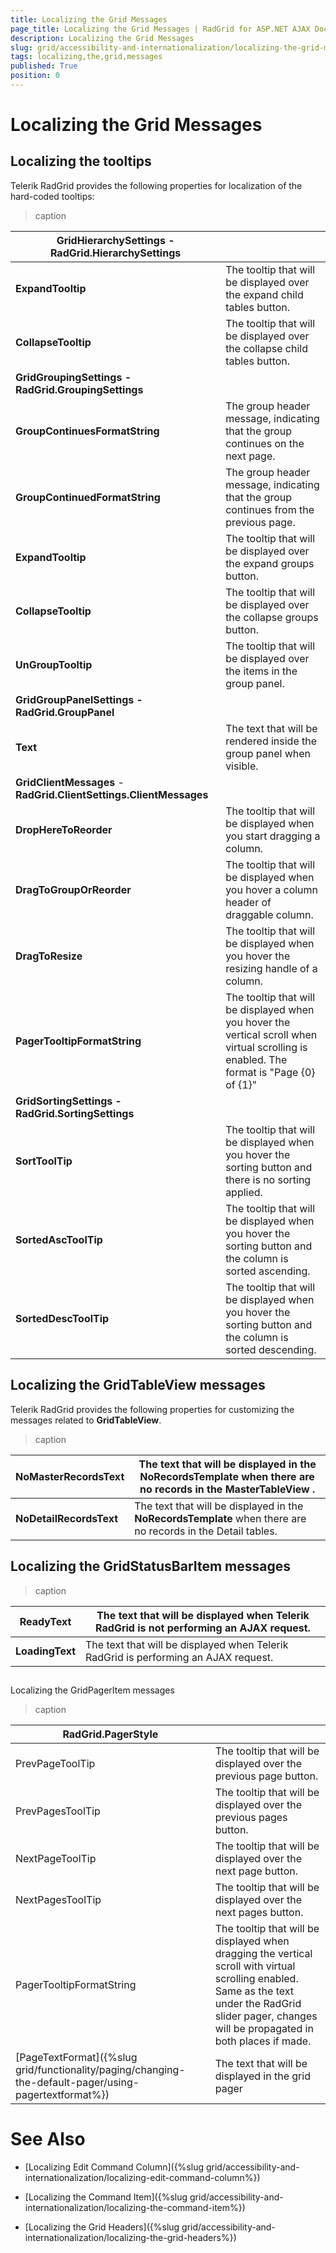 ```yaml
---
title: Localizing the Grid Messages
page_title: Localizing the Grid Messages | RadGrid for ASP.NET AJAX Documentation
description: Localizing the Grid Messages
slug: grid/accessibility-and-internationalization/localizing-the-grid-messages
tags: localizing,the,grid,messages
published: True
position: 0
---
```


# Localizing the Grid Messages



## Localizing the tooltips

Telerik RadGrid provides the following properties for localization of the hard-coded tooltips:


>caption  

|  **GridHierarchySettings** - **RadGrid.HierarchySettings**  |  |
| ------ | ------ |
| **ExpandTooltip** |The tooltip that will be displayed over the expand child tables button.|
| **CollapseTooltip** |The tooltip that will be displayed over the collapse child tables button.|
| **GridGroupingSettings - RadGrid.GroupingSettings** ||
| **GroupContinuesFormatString** |The group header message, indicating that the group continues on the next page.|
| **GroupContinuedFormatString** |The group header message, indicating that the group continues from the previous page.|
| **ExpandTooltip** |The tooltip that will be displayed over the expand groups button.|
| **CollapseTooltip** |The tooltip that will be displayed over the collapse groups button.|
| **UnGroupTooltip** |The tooltip that will be displayed over the items in the group panel.|
| **GridGroupPanelSettings - RadGrid.GroupPanel** ||
| **Text** |The text that will be rendered inside the group panel when visible.|
| **GridClientMessages** - **RadGrid.ClientSettings.ClientMessages** ||
| **DropHereToReorder** |The tooltip that will be displayed when you start dragging a column.|
| **DragToGroupOrReorder** |The tooltip that will be displayed when you hover a column header of draggable column.|
| **DragToResize** |The tooltip that will be displayed when you hover the resizing handle of a column.|
| **PagerTooltipFormatString** |The tooltip that will be displayed when you hover the vertical scroll when virtual scrolling is enabled. The format is "Page {0} of {1}"|
| **GridSortingSettings - RadGrid.SortingSettings** ||
| **SortToolTip** |The tooltip that will be displayed when you hover the sorting button and there is no sorting applied.|
| **SortedAscToolTip** |The tooltip that will be displayed when you hover the sorting button and the column is sorted ascending.|
| **SortedDescToolTip** |The tooltip that will be displayed when you hover the sorting button and the column is sorted descending.|

## Localizing the GridTableView messages

Telerik RadGrid provides the following properties for customizing the messages related to **GridTableView**.


>caption  

|  **NoMasterRecordsText**  | The text that will be displayed in the **NoRecordsTemplate** when there are no records in the **MasterTableView** . |
| ------ | ------ |
| **NoDetailRecordsText** |The text that will be displayed in the **NoRecordsTemplate** when there are no records in the Detail tables.|

## Localizing the GridStatusBarItem messages


>caption  

|  **ReadyText**  | The text that will be displayed when Telerik RadGrid is not performing an AJAX request. |
| ------ | ------ |
| **LoadingText** |The text that will be displayed when Telerik RadGrid is performing an AJAX request.|



## 

Localizing the GridPagerItem messages


>caption 

|  **RadGrid.PagerStyle**  |  |
| ------ | ------ |
|PrevPageToolTip|The tooltip that will be displayed over the previous page button.|
|PrevPagesToolTip|The tooltip that will be displayed over the previous pages button.|
|NextPageToolTip|The tooltip that will be displayed over the next page button.|
|NextPagesToolTip|The tooltip that will be displayed over the next pages button.|
|PagerTooltipFormatString|The tooltip that will be displayed when dragging the vertical scroll with virtual scrolling enabled. Same as the text under the RadGrid slider pager, changes will be propagated in both places if made.|
|[PageTextFormat]({%slug grid/functionality/paging/changing-the-default-pager/using-pagertextformat%})|The text that will be displayed in the grid pager|

# See Also

 * [Localizing Edit Command Column]({%slug grid/accessibility-and-internationalization/localizing-edit-command-column%})

 * [Localizing the Command Item]({%slug grid/accessibility-and-internationalization/localizing-the-command-item%})

 * [Localizing the Grid Headers]({%slug grid/accessibility-and-internationalization/localizing-the-grid-headers%})
